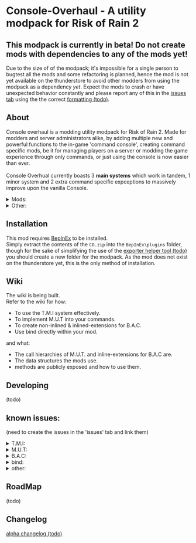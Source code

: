 # Console-Overhaul - A utility modpack for Risk of Rain 2

## **This modpack is currently in beta! Do not create mods with dependencies to any of the mods yet!**
Due to the size of of the modpack; it's impossible for a single person to bugtest all the mods and some refactoring is planned, hence the mod is not yet available on the thunderstore to avoid other modders from using the modpack as a dependency <i>yet</i>. Expect the mods to crash or have unexpected behavior constantly and please report any of this in the [issues tab](https://github.com/8BtS-A-to-IA/Console-Overhual/issues) using the the correct [formatting (todo)]().

## About
Console overhaul is a modding utility modpack for Risk of Rain 2. Made for modders and server administrators alike, by adding multiple new and powerful functions to the in-game 'command console', creating command specific mods, be it for managing players on a server or modding the game experience through only commands, or just using the console is now easier than ever.<br><br>
Console Overhual currently boasts 3 <b>main systems</b> which work in tandem, 1 minor system and 2 extra command specific expceptions to massively improve upon the vanilla Console.

<details>
  <summary>Mods:</summary>
<details>
  <summary><b>Too Much Information (T.M.I.):</b></summary>
    <summary>The T.M.I system is called either the "Too Much Information" system or the "Player Stats" API - this systems allows any mod and CC to retrieve virtually any supported information on a players' CharacterBody.<br>
      And yes, before you ask, the name <b><i>is</i></b> pun name based off of the minecraft mods 'Not/Just Enough Items' (N/J.E.I.).<br><br>
The system uses a generic interface allowing retrieval of any data from just a single method called "GetVariableFromString()", requiring only the name of the variable, the body to target and an object of the return type. To help with finding what the type of a specific stat is (dynamically), a method exists which allows you to retrieve the type of any of the fetchable data; "GetVariableTypeFromString()", requiring only the name of the variable and the body to target.</summary>
  <br>
    <summary>As an alternative to "GetVariableFromString()", you can use "GetVariableObjectFromString()" with just the variables' name, body and optionally the type if it's already known and it will return the stat in object form.<br>
      It is, however, recommended to define the type if possible as the runtime will spend much less time searching for the object.</summary>
      <br>
<summary>This system is planned to be extensible; meaning if you want to add a new type that can be retrieved/changed or any missed stat you can create an 'extension' mod which adds this functionality. This should be available sometime in late-beta/early-realease.</summary>
</details>

<details>
  <summary><b>Multi-User Targeting (M.U.T):</b></summary>
    <summary>The M.U.T system is called the "Multi-User Targeting" system - this system allows both console commands and other mods to be able to easily target multiple players' CharacterBodies with an extremely flexible targeting system.<br><br>
      Almost all statistics that a characterBody has access to can be queried against to allow accurate targeting, instead of just a user's name - anything from their health to the amount of hitboxes their current character has can be queried thanks to the T.M.I system.</summary>
  <br>
  <summary>M.U.T. 'queries' can add to, or remove from, the list of CharacterBodies to get, allowing you to--for example--quickly target everyone but yourself with the simple query: "all&!me", which translates to "all players AND NOT the local player", or more powerfully; to target everyone with at least 10 items and not yourself: "all:itemcountany=>10&!me".<br>
    There is no (soft) limit to the amount of 'additional queries' (&s) that can be made in a single query, you can--if you're so inclined--have a query with even 100 'additional queries'.</summary>
  <br>
  <summary>Sadly, this is not extensible due to its complexity and there are no plans of making it extensible.</summary>
</details>

<details>
  <summary>TSBind (Toggle/Simul-bind):</summary>
    <summary>The 'Binding' system is a very simple alternative system to the "SimpleMacros" mod which allows you to bind any console command (CC) to any key unity supports, this mod has no UI and is controlled entirely from the console - enabling support with any mod.</summary>
  <br>
  <summary>Simply bind a key by doing "COSimulBind [key] [command]" in the console then press the key when the console is closed and the CC will automatically be sent.<br>
    If the command is run multiple times with the same key, all commands defined when binding will run one after the other - all at once.</summary>
  <br>
  <summary>You can also use "CObind [key] [command]"--similarly to COSimulBind when used multiple times--to preform the same action but each press will switch between calling one command then the next in the order of when it was bound, for example running "CObind p 'timescale 0'" then "'CObind p 'timescale 1'" will set the timescale of the game to 0 when the 'p' key is pressed then back to 1 when it is pressed again - looping back to 0 when pressed again.</summary>
  <br>
  <summary>You can also unbind the latest bind of the respective type by calling the command with no second parameter, for example: running "COBind P" will attempt to unbind the latest command bound to the 'p' key.</summary>
</details>

<details>
  <summary><b>Better Auto Compete (B.A.C):</b></summary>
    <summary>The B.A.C system is called the "Better Auto Correct/Complete" system; it's an alternative from "DebugToolkit" where this uses the 'TAB' key to cycle through suggestions instead of the :arrow_down: key, is extensible and gets the closest matching suggestion according to a levishtein short.<br>
      The name was made before DebugToolkit was even public...so...<br><br>
  This system can work seamlessly with any new CC from any mod as long as it follows the simple naming convention; in the name of the CC, have the order of identifiers be in the same order as the arguments for your CC.</summary>
  <br>
      <summary>If the user presses tab when there is no argument text then all items related to the identifier will be suggested in cycle--including M.U.T's "me", "all", "*", "alive", e.c.t special queries when cycling through the players if it's installed--otherwise the closest possible match will be suggested instead.</summary>
  <br>
    <summary>The identifiers may be any of the following: player, item, buff, equipment or team and is possible to have multiple identifiers in a single CC. This can be extended by other mods that have their own enumerable sets that their CCs can use, for example a command which only targets enemy NPCs would want to cycle through enemy NPC names.<br>
      A mod can also create a 'special fill' extension where B.A.C. will only run on a specified set of console commands, like the CC "COBind" (from the 'binding' system) will be the only case where all possible non-used key-binds will be cycled through as it is special filled to only ever run specifically on the "COBind" CC unless changed by other mods.</summary>
</details>
</details>

<details>
  <summary>Other:</summary>
  <details>
    <summary>'not in mission' exception:</summary>
    <summary>When creating a new ConCommand, you can use the method `CheckIfInStage()` at the head to force players to have a stage loaded for your command to be usable.<br><br>
      This is particularly useful if your command requires a player or structure to be loaded.</summary>
  </details>
  <details>
    <summary>'One player targetable' exception:</summary>
    <summary>When creating multiple new ConCommands, where some use M.U.T. and some must not, you can use the method `GetPlayerBodyByName()` instead of `GetPlayerBodiesByName()`, which will attempt to retrieve just one player's CharacterBody and stop a console command if the user is trying to target multiple players - producing a warning to the player that the command is incompatible with M.U.T.<br><br>
      This is particularly useful for cleaning your commands up while also handling users attempting to misuse the command.</summary>
  </details>

</details>

## Installation
This mod requires [BepInEx](https://thunderstore.io/package/bbepis/BepInExPack/) to be installed.<br>
Simply extract the contents of the `CO.zip` into the `BepInEx\plugins` folder, though for the sake of simplifying the use of the [exporter helper tool (todo)]() you should create a new folder for the modpack. As the mod does not exist on the thunderstore yet, this is the only method of installation.

## Wiki
The wiki is being built.<br>
Refer to the wiki for how:
- To use the T.M.I system effectively.
- To implement M.U.T into your commands.
- To create non-inlined & inlined-extensions for B.A.C.
- Use bind directly within your mod.

and what:
- The call hierarchies of M.U.T. and inline-extensions for B.A.C are.
- The data structures the mods use.
- methods are publicly exposed and how to use them.

## Developing
(todo)

## known issues:
(need to create the issues in the 'issues' tab and link them)
<details>
    <summary>T.M.I:</summary>
    <summary>untested.</summary>
</details>

<details>
    <summary>M.U.T:</summary>
    <summary>untested.</summary>
</details>

<details>
    <summary>B.A.C:</summary>
    <summary>pressing tab when the users cursor is after a space with there being at least 1 argument present will result in the command being replaced by the first argument.</summary>
  <summary>'buff' only displays 'none' in its results list. Possibly related: see 1st issue of 'other'.</summary>
</details>

<details>
    <summary>bind:</summary>
    <summary>None!</summary>
</details>

<details>
    <summary>other:</summary>
    <summary>some 'list' con commands do not parse the data correctly causing the outputs to all be identical (numbers rather than names).<br>
      this may also be causing 'give' commands to stop working correctly (untested).</summary>
</details>

## RoadMap
(todo)

## Changelog
[alpha changelog (todo)]()
